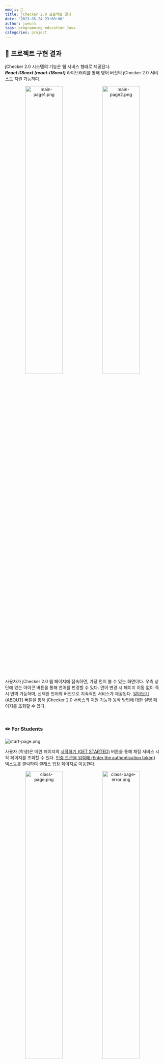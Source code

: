 ```yaml
---
emoji: 🧸
title: jChecker 2.0 프로젝트 결과
date: '2023-06-24 23:00:00'
author: jueunn
tags: programming education Java
categories: project
---
```


## 🍄 프로젝트 구현 결과

jChecker 2.0 시스템의 기능은 웹 서비스 형태로 제공된다.  
**_React i18next (react-i18next)_** 라이브러리를 통해 영어 버전의 jChecker 2.0 서비스도 지원 가능하다.

<p align="center">
  <img src="main-page1.png" alt="main-page1.png" width="49%" />
  <img src="main-page2.png" alt="main-page2.png" width="49%"/>
</p>

사용자가 jChecker 2.0 웹 페이지에 접속하면, 가장 먼저 볼 수 있는 화면이다. 우측 상단에 있는 아이콘 버튼을 통해 언어를 변경할 수 있다. 언어 변경 시 페이지 이동 없이 즉시 번역 가능하며, 선택한 언어의 버전으로 지속적인 서비스가 제공된다. <U>알아보기 (ABOUT)</U> 버튼을 통해 jChecker 2.0 서비스의 지원 기능과 동작 방법에 대한 설명 페이지를 조회할 수 있다.   

<br>

### ✏️ For Students

![start-page.png](start-page.png)

사용자 (학생)은 메인 페이지의 <U>시작하기 (GET STARTED)</U> 버튼을 통해 채점 서비스 시작 페이지를 조회할 수 있다. <U>인증 토큰을 입력해 (Enter the authentication token)</U> 텍스트를 클릭하여 클래스 입장 페이지로 이동한다.


<p align="center">
  <img src="class-page.png" alt="class-page.png" width="49%" />
  <img src="class-page-error.png" alt="class-page-error.png" width="49%" />
</p>

클래스 입장 페이지이다. 관리자에 의해 미리 공지된 토큰 정보를 입력하여 원하는 클래스에 입장할 수 있다. 이때 입력되는 토큰은 사용자를 위한 토큰이다. 해당 토큰 정보는 관리자가 새로운 클래스 생성 후 채점 정책을 등록한 시점에 생성된다. 사용자가 입력한 토큰에 대응되는 클래스가 존재하지 않는다면, 안내 메시지 <U>클래스가 없습니다. 😅</U> 를 출력하고 jChecker 2.0 서비스 메인 페이지로 이동한다.


<p align="center">
  <img src="submission-page1.png" alt="submission-page1.png" width="49%" />
  <img src="submission-page2.png" alt="submission-page2.png" width="49%" />
</p>

입력한 토큰 정보가 유효하다면, 토큰에 대응되는 클래스에 입장할 수 있다. 클래스 페이지는 클래스 이름, 클래스를 생성한 관리자 등의 클래스 정보를 보여준다. 사용자는 위 페이지에서 자신이 작성한 소스코드 파일 (.zip 확장자)을 제출한다. 클래스의 피드백 단계가 2단계 이하로 설정되어 있다면 학번을, 3단계로 설정되어 있다면 학번과 이메일 정보를 입력하고 파일을 선택해야 제출 버튼이 활성화된다.


![evaluation-page.png](evaluation-page.png)

제출 버튼을 클릭하면, 실시간으로 채점이 진행된다. 위 화면은 채점 진행 중 사용자에게 제공되는 채점 페이지이다!   


<p align="center">
  <img src="feedback-default.png" alt="feedback-default.png" width="49%" />
  <img src="feedback-diagram.png" alt="feedback-diagram.png" width="49%" />
</p>

채점이 완료되면, 채점 결과 페이지로 이동한다. 채점 결과에 대한 피드백이 제공되며, 기본 피드백은 1단계이다. 1단계 피드백은 채점 결과와 클래스 다이어그램으로 구성되어 있다. 제출된 프로그램에 대한 클래스 다이어그램은 <U>OOP MORE</U> 버튼을 통해 조회할 수 있다. 


<p align="center">
  <img src="feedback-fault.png" alt="feedback-fault.png" width="49%" />
  <img src="feedback-mail.png" alt="feedback-mail.png" width="49%" />
</p>

2단계 이상의 피드백은 디버깅에 필요한 정보를 추가적으로 제공한다. 테스트 케이스에 대한 감점이 있다면, <U>MORE</U> 버튼을 통해 결함 코드 정보를 볼 수 있다. 3단계 피드백은 해당 결함 코드의 수정 방법을 이메일로 전송한다.


<br>

### 🖍️ For Instructors

![instructor-page.png](instructor-page.png)

관리자를 위한 페이지는 별도로 존재한다. <U>토큰을 생성해 (Follow these steps)</U> 텍스트를 클릭하여 새로운 클래스를 생성하고, 그에 대한 채점 정책을 등록할 수 있다. 또한 토큰 정보를 입력하여 원하는 클래스에 입장할 수 있다. 이때 입력되는 토큰은 관리자를 위한 토큰이다.   


<p align="center">
  <img src="policy-page1.png" alt="policy-page1.png" width="33%" />
  <img src="policy-page2.png" alt="policy-page2.png" width="33%" />
  <img src="policy-page3.png" alt="policy-page3.png" width="33%" />
</p>

새로운 클래스 생성 시 클래스 이름과 클래스를 생성한 관리자 이름 정보를 입력하면, <U>토큰 생성 (GENERATE A TOKEN)</U> 버튼이 활성화된다. 해당 버튼을 클릭하면 클래스룸 입장 토큰 (사용자 토큰), 클래스룸 관리 토큰 (관리자 토큰)이 각각 10자리와 6자리 난수로 만들어진다. <U>피드백 즉시 제공 (Direct Feedback)</U>을 체크하면, 사용자에게 채점 결과에 대한 피드백이 제공된다. <U>다음으로 (NEXT)</U> 버튼을 클릭하면 세부 채점 정책을 작성할 수 있다. 총 12개의 객체 지향 개념 및 기타 구현 사항으로 이루어져 있다. 각 항목에 대한 케이스를 추가 및 삭제할 수 있으며, 감점 점수와 최대 감점 점수를 설정하여 정책을 등록한다.   


<p align="center">
  <img src="grade-policy1.png" alt="grade-policy1.png" width="49%" />
  <img src="grade-policy2.png" alt="grade-policy2.png" width="49%" />
</p>

관리자는 토큰 정보를 사용하여 해당 클래스의 채점 기록과 각 사용자의 클래스 다이어그램을 데이터 테이블 형식으로 조회 가능하다. 테이블의 최대 행 개수 (5개, 10개, 25개)를 설정할 수 있으며, 테이블의 페이지를 넘어가면서 데이터를 확인할 수 있다. 사용자의 학번을 클릭하여 제출물을 다운로드 할 수 있으며, <U>classes</U> 부분의 데이터를 클릭하여 클래스 다이어그램을 조회할 수 있다. <U>RELOAD</U> 버튼은 테이블을 새로운 데이터로 업데이트 하는 역할을 한다.   


<p align="center">
  <img src="update-policy1.png" alt="update-policy1.png" width="49%" />
  <img src="update-policy2.png" alt="update-policy2.png" width="49%" />
</p>

채점 기록 데이터 테이블 아래에는 채점 정책을 관리를 위한 버튼이 있다. <U>✏️Update Total Policy</U> 버튼을 클릭하여 이미 등록한 채점 정책을 수정할 수 있다. 체크 박스는 등록된 세부 채점 항목을 보여주며, <U>✏️Edit</U> 버튼을 통해 항목을 추가 및 삭제한다. <U>완료 (SUBMIT)</U> 버튼을 클릭하여 수정된 채점 정책을 저장한다.

<br><br>

## 🧪 프로젝트 실험

프로젝트의 설계 타당성과 성능을 평가하기 위한 실험을 진행하였다!   
학부 Java Programming 두 분반의 수업에서 jChecker 2.0 시스템을 사용하였다.   

### 🪵 실험 환경 및 설계
1단계 피드백 <span style="color: #808080">(프로그램 실행 결과/객체 지향 개념 평가 결과/Class diagram)</span>에 대한 실험 환경은 아래와 같다.

> * **Server 정보**: Ubuntu 18.04.6, 2.1GHz CPU, 32GB RAM, 512GB 메모리   
> * **Class 정보**
>   * Name: 2023-1-HW2-Kor, 2023-1-HW2-Eng
>   * Test-case: 36개 (출력값 및 결과 파일 생성 확인)
>   * Object-oriented Concepts: Required Classes (11개), Javadoc, Encapsulation, Inheritance (9개)
> * **기간**: 2023.04.26 - 2023.05.15
> * **동시 사용자**: 117명 (54 + 63)   

결함 위치추정 기법과 자동 프로그램 수정 기법이 적용된 2단계 및 3단계 피드백은 실행이 불안정하여 일회성 실험으로 진행하였다.   
2단계 및 3단계 피드백의 실험 환경은 아래와 같다.
> * **Server 정보**: Ubuntu 18.04.6, 2.1GHz CPU, 32GB RAM, 512GB 메모리
> * **Class 정보**
>   * Name: 2023-1-HW2-Kor
>   * Test-case: 36개 (출력값 및 결과 파일 생성 확인)
>   * Object-oriented Concepts: Required Classes (11개), Javadoc, Encapsulation, Inheritance (9개)
> * **기간**: 2023.05.18
> * **동시 사용자**: 1명

<br>

### 🏕 실험 결과

**1️⃣ <U>기본 피드백</U> <span style="color: #808080">(프로그램 실행 결과/객체 지향 개념 평가 결과/Class diagram)</span>**  
약 3개월의 기간 동안 여러 Java Programming 과제에 jChecker 2.0 시스템을 적용하였다. 그 결과, <span style='background-color: #fff5b1'>**100명 이상의 동시 사용자에게 서비스를 제공할 수 있음**</span>과 1단계 피드백에 적용되는 <span style='background-color: #fff5b1'>**모든 기능이 문제 없이 동작함**</span>을 확인할 수 있었다. 2023학년도 1학기에 진행된 Java Programming 수업은 모두 jChecker 2.0 시스템의 1단계 피드백을 사용하였다. 이로써 일정 기간 당안 여러 사용자에게 동시 다발적으로 서비스를 제공하여도 문제 없음을 증명하였다.   

**2️⃣&3️⃣ <U>디버깅 정보 피드백</U> <span style="color: #808080">(1단계 피드백 + 결함 코드/수정 방법)</span>**   
2단계 및 3단계 피드백 기능은 Refactoring, Class path 설정 등의 문제로 인해 <span style='background-color: #fff5b1'>**비교적 낮은 구현 완성도**</span>를 가진다. 이러한 이유로 실험 기간 동안 2단계와 3단계 피드백을 위한 실험을 하지 못하였다. 기능의 동작을 확인하기 위해 일회성 실험을 진행하였고, <span style='background-color: #fff5b1'>**디버깅 정보가 불규칙적으로 제공됨**</span>을 확인하였다. jChecker 2.0 시스템에 적용된 결함 위치추정 기법 (GZoltar)과 자동 프로그램 수정 기법 (TBar) 모두 Defects4J 등의 결함 데이터에 적합하여 사용자에 코드에서 좋은 성능을 보여주지 못한 것으로 판단된다.   




```toc

```
